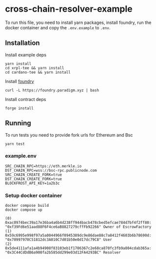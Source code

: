 # cross-chain-resolver-example

To run this file, you need to install yarn packages, install foundry, run the docker container and copy the `.env.example` to `.env`. 

## Installation

Install example deps

```shell
yarn install
cd xrpl-tee && yarn install
cd cardano-tee && yarn install
```

Install [foundry](https://book.getfoundry.sh/getting-started/installation)

```shell
curl -L https://foundry.paradigm.xyz | bash
```

Install contract deps

```shell
forge install
```

## Running

To run tests you need to provide fork urls for Ethereum and Bsc

```shell
yarn test
```

### example.env

```
SRC_CHAIN_RPC=https://eth.merkle.io
DST_CHAIN_RPC=wss://bsc-rpc.publicnode.com
SRC_CHAIN_CREATE_FORK=true
DST_CHAIN_CREATE_FORK=true
BLOCKFROST_API_KEY=1a2b3c
```

### Setup docker container
```
docker compose build
docker compose up
```

```
(0) 0xac0974bec39a17e36ba4a6b4d238ff944bacb478cbed5efcae784d7bf4f2ff80: "0xf39Fd6e51aad88F6F4ce6aB8827279cffFb92266" Owner of EscrowFactory
(1) 0x59c6995e998f97a5a0044966f0945389dc9e86dae88c7a8412f4603b6b78690d: "0x70997970C51812dc3A010C7d01b50e0d17dc79C8" User
(2) 0x5de4111afa1a4b94908f83103eb1f1706367c2e68ca870fc3fb9a804cdab365a: "0x3C44CdDdB6a900fa2b585dd299e03d12FA4293BC" Resolver
```
